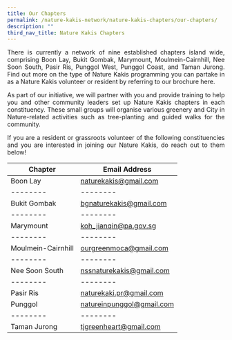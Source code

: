```yaml
---
title: Our Chapters
permalink: /nature-kakis-network/nature-kakis-chapters/our-chapters/
description: ""
third_nav_title: Nature Kakis Chapters
---
```

<section>
	<p align="justify">There is currently a network of nine established chapters island wide, comprising Boon Lay, Bukit Gombak, Marymount, Moulmein-Cairnhill, Nee Soon South, Pasir Ris, Punggol West, Punggol Coast, and Taman Jurong. Find out more on the type of Nature Kakis programming you can partake in as a Nature Kakis volunteer or resident by referring to our brochure here.<br></p>
	<p align="justify">As part of our initiative, we will partner with you and provide training to help you and other community leaders set up Nature Kakis chapters in each constituency. These small groups will organise various greenery and City in Nature-related activities such as tree-planting and guided walks for the community.<br></p>
	<p align="justify">If you are a resident or grassroots volunteer of the following constituencies and you are interested in joining our Nature Kakis, do reach out to them below!<br></p>

| Chapter | Email Address |
| -------- | -------- | 
|Boon Lay|naturekakis@gmail.com|
| -------- | -------- | 
|Bukit Gombak|bgnaturekakis@gmail.com|
| -------- | -------- | 
|Marymount|koh_jianqin@pa.gov.sg|
| -------- | -------- | 
|Moulmein-Cairnhill|ourgreenmoca@gmail.com|
 -------- | -------- | 
|Nee Soon South|nssnaturekakis@gmail.com|
| -------- | -------- | 
|Pasir Ris|naturekaki.pr@gmail.com|
|Punggol|natureinpunggol@gmail.com|
| -------- | -------- | 
|Taman Jurong|tjgreenheart@gmail.com|
<br>
</section>